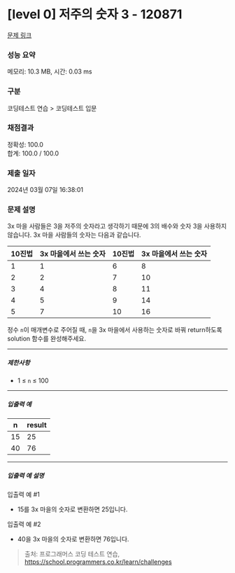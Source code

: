 # [level 0] 저주의 숫자 3 - 120871 

[문제 링크](https://school.programmers.co.kr/learn/courses/30/lessons/120871) 

### 성능 요약

메모리: 10.3 MB, 시간: 0.03 ms

### 구분

코딩테스트 연습 > 코딩테스트 입문

### 채점결과

정확성: 100.0<br/>합계: 100.0 / 100.0

### 제출 일자

2024년 03월 07일 16:38:01

### 문제 설명

<p>3x 마을 사람들은 3을 저주의 숫자라고 생각하기 때문에 3의 배수와 숫자 3을 사용하지 않습니다. 3x 마을 사람들의 숫자는 다음과 같습니다.</p>
<table class="table">
        <thead><tr>
<th>10진법</th>
<th>3x 마을에서 쓰는 숫자</th>
<th>10진법</th>
<th>3x 마을에서 쓰는 숫자</th>
</tr>
</thead>
        <tbody><tr>
<td>1</td>
<td>1</td>
<td>6</td>
<td>8</td>
</tr>
<tr>
<td>2</td>
<td>2</td>
<td>7</td>
<td>10</td>
</tr>
<tr>
<td>3</td>
<td>4</td>
<td>8</td>
<td>11</td>
</tr>
<tr>
<td>4</td>
<td>5</td>
<td>9</td>
<td>14</td>
</tr>
<tr>
<td>5</td>
<td>7</td>
<td>10</td>
<td>16</td>
</tr>
</tbody>
      </table>
<p>정수 <code>n</code>이 매개변수로 주어질 때, <code>n</code>을 3x 마을에서 사용하는 숫자로 바꿔 return하도록 solution 함수를 완성해주세요.</p>

<hr>

<h5>제한사항</h5>

<ul>
<li>1 ≤ <code>n</code> ≤ 100</li>
</ul>

<hr>

<h5>입출력 예</h5>
<table class="table">
        <thead><tr>
<th>n</th>
<th>result</th>
</tr>
</thead>
        <tbody><tr>
<td>15</td>
<td>25</td>
</tr>
<tr>
<td>40</td>
<td>76</td>
</tr>
</tbody>
      </table>
<hr>

<h5>입출력 예 설명</h5>

<p>입출력 예 #1</p>

<ul>
<li>15를 3x 마을의 숫자로 변환하면 25입니다.</li>
</ul>

<p>입출력 예 #2</p>

<ul>
<li>40을 3x 마을의 숫자로 변환하면 76입니다.</li>
</ul>


> 출처: 프로그래머스 코딩 테스트 연습, https://school.programmers.co.kr/learn/challenges